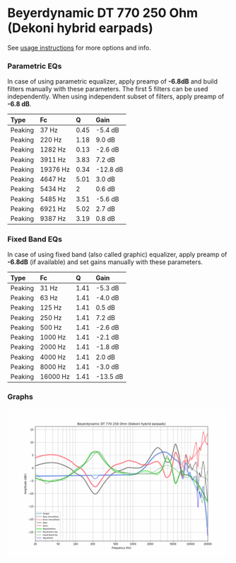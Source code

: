 # Beyerdynamic DT 770 250 Ohm (Dekoni hybrid earpads)
See [usage instructions](https://github.com/jaakkopasanen/AutoEq#usage) for more options and info.

### Parametric EQs
In case of using parametric equalizer, apply preamp of **-6.8dB** and build filters manually
with these parameters. The first 5 filters can be used independently.
When using independent subset of filters, apply preamp of **-6.8 dB**.

| Type    | Fc       |    Q | Gain     |
|:--------|:---------|:-----|:---------|
| Peaking | 37 Hz    | 0.45 | -5.4 dB  |
| Peaking | 220 Hz   | 1.18 | 9.0 dB   |
| Peaking | 1282 Hz  | 0.13 | -2.6 dB  |
| Peaking | 3911 Hz  | 3.83 | 7.2 dB   |
| Peaking | 19376 Hz | 0.34 | -12.8 dB |
| Peaking | 4647 Hz  | 5.01 | 3.0 dB   |
| Peaking | 5434 Hz  | 2    | 0.6 dB   |
| Peaking | 5485 Hz  | 3.51 | -5.6 dB  |
| Peaking | 6921 Hz  | 5.02 | 2.7 dB   |
| Peaking | 9387 Hz  | 3.19 | 0.8 dB   |

### Fixed Band EQs
In case of using fixed band (also called graphic) equalizer, apply preamp of **-6.8dB**
(if available) and set gains manually with these parameters.

| Type    | Fc       |    Q | Gain     |
|:--------|:---------|:-----|:---------|
| Peaking | 31 Hz    | 1.41 | -5.3 dB  |
| Peaking | 63 Hz    | 1.41 | -4.0 dB  |
| Peaking | 125 Hz   | 1.41 | 0.5 dB   |
| Peaking | 250 Hz   | 1.41 | 7.2 dB   |
| Peaking | 500 Hz   | 1.41 | -2.6 dB  |
| Peaking | 1000 Hz  | 1.41 | -2.1 dB  |
| Peaking | 2000 Hz  | 1.41 | -1.8 dB  |
| Peaking | 4000 Hz  | 1.41 | 2.0 dB   |
| Peaking | 8000 Hz  | 1.41 | -3.0 dB  |
| Peaking | 16000 Hz | 1.41 | -13.5 dB |

### Graphs
![](./Beyerdynamic%20DT%20770%20250%20Ohm%20(Dekoni%20hybrid%20earpads).png)